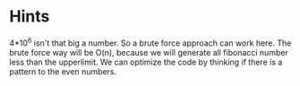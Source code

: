 # Hints
 4*10<sup>6</sup> isn't that big a number. So a brute force approach can work here.
 The brute force way will be O(n), because we will generate all fibonacci number less than the upperlimit.
 We can optimize the code by thinking if there is a pattern to the even numbers.
